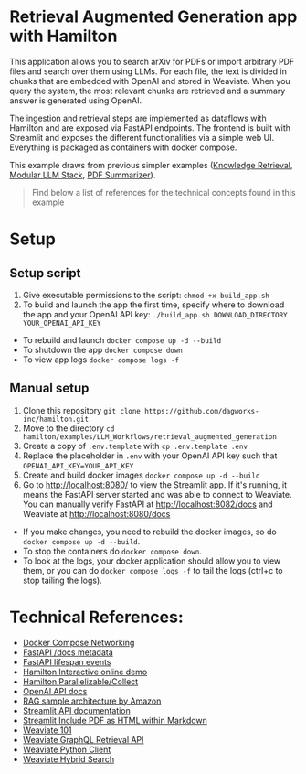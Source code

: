 # Retrieval Augmented Generation app with Hamilton
This application allows you to search arXiv for PDFs or import arbitrary PDF files and search over them using LLMs. For each file, the text is divided in chunks that are embedded with OpenAI and stored in Weaviate. When you query the system, the most relevant chunks are retrieved and a summary answer is generated using OpenAI.

The ingestion and retrieval steps are implemented as dataflows with Hamilton and are exposed via FastAPI endpoints. The frontend is built with Streamlit and exposes the different functionalities via a simple web UI. Everything is packaged as containers with docker compose.

This example draws from previous simpler examples ([Knowledge Retrieval](https://github.com/DAGWorks-Inc/hamilton/tree/main/examples/LLM_Workflows/knowledge_retrieval), [Modular LLM Stack](https://github.com/DAGWorks-Inc/hamilton/tree/main/examples/LLM_Workflows/modular_llm_stack), [PDF Summarizer](https://github.com/DAGWorks-Inc/hamilton/tree/main/examples/LLM_Workflows/pdf_summarizer)).

> Find below a list of references for the technical concepts found in this example

# Setup
## Setup script
1. Give executable permissions to the script: `chmod +x build_app.sh`
2. To build and launch the app the first time, specify where to download the app and your OpenAI API key: `./build_app.sh DOWNLOAD_DIRECTORY YOUR_OPENAI_API_KEY`
- To rebuild and launch `docker compose up -d --build`
- To shutdown the app `docker compose down`
- To view app logs `docker compose logs -f`

## Manual setup
1. Clone this repository `git clone https://github.com/dagworks-inc/hamilton.git`
2. Move to the directory `cd hamilton/examples/LLM_Workflows/retrieval_augmented_generation`
3. Create a copy of `.env.template` with `cp .env.template .env`
4. Replace the placeholder in `.env` with your OpenAI API key such that `OPENAI_API_KEY=YOUR_API_KEY`
5. Create and build docker images `docker compose up -d --build`
6. Go to [http://localhost:8080/](http://localhost:8080/) to view the Streamlit app. If it's running, it means the FastAPI server started and was able to connect to Weaviate. You can manually verify FastAPI at [http://localhost:8082/docs](http://localhost:8082/docs) and Weaviate at [http://localhost:8080/docs](http://localhost:8083/v1)
- If you make changes, you need to rebuild the docker images, so do `docker compose up -d --build`.
- To stop the containers do `docker compose down`.
- To look at the logs, your docker application should allow you to view them,
or you can do `docker compose logs -f` to tail the logs (ctrl+c to stop tailing the logs).

# Technical References:
- [Docker Compose Networking](https://docs.docker.com/compose/networking/)
- [FastAPI /docs metadata](https://fastapi.tiangolo.com/tutorial/metadata/)
- [FastAPI lifespan events](https://fastapi.tiangolo.com/advanced/events/)
- [Hamilton Interactive online demo](https://www.tryhamilton.dev/)
- [Hamilton Parallelizable/Collect](https://hamilton.dagworks.io/en/latest/concepts/customizing-execution/#dynamic-dags-parallel-execution)
- [OpenAI API docs](https://platform.openai.com/docs/introduction)
- [RAG sample architecture by Amazon](https://docs.aws.amazon.com/sagemaker/latest/dg/jumpstart-foundation-models-customize-rag.html)
- [Streamlit API documentation](https://docs.streamlit.io/library/api-reference)
- [Streamlit Include PDF as HTML within Markdown](https://discuss.streamlit.io/t/rendering-pdf-on-ui/13505)
- [Weaviate 101](https://weaviate.io/developers/weaviate/tutorials)
- [Weaviate GraphQL Retrieval API](https://weaviate.io/developers/weaviate/api/graphql#graphql)
- [Weaviate Python Client](https://weaviate-python-client.readthedocs.io/en/stable/index.html)
- [Weaviate Hybrid Search](https://weaviate.io/developers/academy/zero_to_mvp/queries_2/hybrid)
